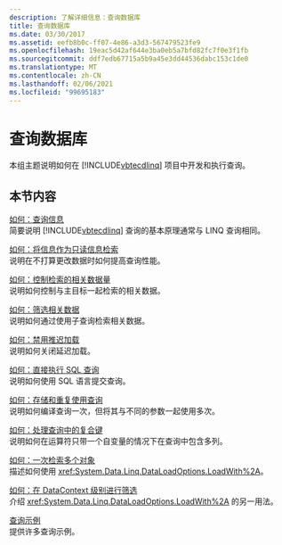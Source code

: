 ```yaml
---
description: 了解详细信息：查询数据库
title: 查询数据库
ms.date: 03/30/2017
ms.assetid: eefb8b0c-ff07-4e86-a3d3-567479523fe9
ms.openlocfilehash: 19eac5d42af644e3ba0eb5a7bfd82fc7f0e3f1fb
ms.sourcegitcommit: ddf7edb67715a5b9a45e3dd44536dabc153c1de0
ms.translationtype: MT
ms.contentlocale: zh-CN
ms.lasthandoff: 02/06/2021
ms.locfileid: "99695183"
---
```

# <a name="querying-the-database"></a>查询数据库

本组主题说明如何在 [!INCLUDE[vbtecdlinq](../../../../../../includes/vbtecdlinq-md.md)] 项目中开发和执行查询。  
  
## <a name="in-this-section"></a>本节内容  

 [如何：查询信息](how-to-query-for-information.md)  
 简要说明 [!INCLUDE[vbtecdlinq](../../../../../../includes/vbtecdlinq-md.md)] 查询的基本原理通常与 LINQ 查询相同。  
  
 [如何：将信息作为只读信息检索](how-to-retrieve-information-as-read-only.md)  
 说明在不打算更改数据时如何提高查询性能。  
  
 [如何：控制检索的相关数据量](how-to-control-how-much-related-data-is-retrieved.md)  
 说明如何控制与主目标一起检索的相关数据。  
  
 [如何：筛选相关数据](how-to-filter-related-data.md)  
 说明如何通过使用子查询检索相关数据。  
  
 [如何：禁用推迟加载](how-to-turn-off-deferred-loading.md)  
 说明如何关闭延迟加载。  
  
 [如何：直接执行 SQL 查询](how-to-directly-execute-sql-queries.md)  
 说明如何使用 SQL 语言提交查询。  
  
 [如何：存储和重复使用查询](how-to-store-and-reuse-queries.md)  
 说明如何编译查询一次，但将其与不同的参数一起使用多次。  
  
 [如何：处理查询中的复合键](how-to-handle-composite-keys-in-queries.md)  
 说明如何在运算符只带一个自变量的情况下在查询中包含多列。  
  
 [如何：一次检索多个对象](how-to-retrieve-many-objects-at-once.md)  
 描述如何使用 <xref:System.Data.Linq.DataLoadOptions.LoadWith%2A>。  
  
 [如何：在 DataContext 级别进行筛选](how-to-filter-at-the-datacontext-level.md)  
 介绍 <xref:System.Data.Linq.DataLoadOptions.LoadWith%2A> 的另一用法。  
  
 [查询示例](query-examples.md)  
 提供许多查询示例。
